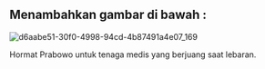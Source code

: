 ## Menambahkan gambar di bawah :

![d6aabe51-30f0-4998-94cd-4b87491a4e07_169](https://github.com/akusukacoding22/riannnnnn/assets/156275570/e40e5ad1-d473-4ed9-8567-0bfa6e0022f3)

Hormat Prabowo untuk tenaga medis yang berjuang saat lebaran.


